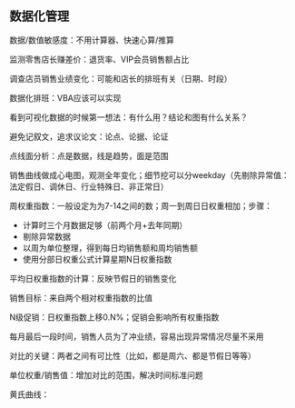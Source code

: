 ## 数据化管理

数据/数值敏感度：不用计算器、快速心算/推算

监测零售店长赚差价：退货率、VIP会员销售额占比

调查店员销售业绩变化：可能和店长的排班有关（日期、时段）

数据化排班：VBA应该可以实现

看到可视化数据的时候第一想法：有什么用？结论和图有什么关系？

避免记叙文，追求议论文：论点、论据、论证

点线面分析：点是数据，线是趋势，面是范围

销售曲线做成心电图，观测全年变化；细节挖可以分weekday（先剔除异常值：法定假日、调休日、行业特殊日、非正常日）

周权重指数：一般设定为为7-14之间的数；周一到周日日权重相加；步骤：

* 计算时三个月数据足够（前两个月+去年同期）
* 剔除异常数据
* 以周为单位整理，得到每日均销售额和周均销售额
* 使用分部日权重公式计算星期N日权重指数

平均日权重指数的计算：反映节假日的销售变化

销售目标：来自两个相对权重指数的比值

N级促销：日权重指数上移0.N%；促销会影响所有权重指数

每月最后一段时间，销售人员为了冲业绩，容易出现异常情况尽量不采用

对比的关键：两者之间有可比性（比如，都是周六、都是节假日等等）

单位权重/销售值：增加对比的范围，解决时间标准问题

黄氏曲线：

